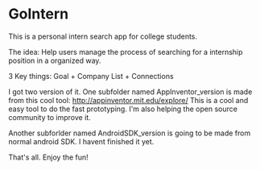 # GoIntern
This is a personal intern search app for college students. 

The idea:
Help users manage the process of searching for a internship position in a organized way.

3 Key things:
Goal + Company List + Connections

I got two version of it.
One subfolder named AppInventor_version is made from this cool tool: http://appinventor.mit.edu/explore/
This is a cool and easy tool to do the fast prototyping. I'm also helping the open source community to improve it.

Another subforlder named AndroidSDK_version is going to be made from normal android SDK. I havent finished it yet. 

That's all. Enjoy the fun!
